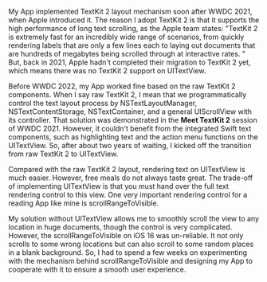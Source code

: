 My App implemented TextKit 2 layout mechanism soon after WWDC 2021, when Apple introduced it. The reason I adopt TextKit 2 is that it supports the high performance of long text scrolling, as the Apple team states: "TextKit 2 is extremely fast for an incredibly wide range of scenarios, from quickly rendering labels that are only a few lines each to laying out documents that are hundreds of megabytes being scrolled through at interactive rates. " But, back in 2021, Apple hadn't completed their migration to TextKit 2 yet, which means there was no TextKit 2 support on UITextView. 

Before WWDC 2022, my App worked fine based on the raw TextKit 2 components. When I say raw TextKit 2, I mean that we programmatically control the text layout process by NSTextLayoutManager, NSTextContentStorage, NSTextContainer, and a general UIScrollView with its controller. That solution was demonstrated in the **Meet TextKit 2** session of WWDC 2021. However, it couldn't benefit from the integrated Swift text components, such as highlighting text and the action menu functions on the UITextView. So, after about two years of waiting, I kicked off the transition from raw TextKit 2 to UITextView.

Compared with the raw TextKit 2 layout, rendering text on UITextView is much easier. However, free meals do not always taste great. The trade-off of implementing UITextView is that you must hand over the full text rendering control to this view. One very important rendering control for a reading App like mine is scrollRangeToVisible.

My solution without UITextView allows me to smoothly scroll the view to any location in huge documents, though the control is very complicated. However, the scrollRangeToVisible on iOS 16 was un-reliable. It not only scrolls to some wrong locations but can also scroll to some random places in a blank background. So, I had to spend a few weeks on experimenting with the mechanism behind scrollRangeToVisible and designing my App to cooperate with it to ensure a smooth user experience.

